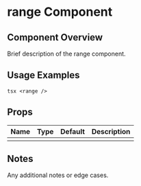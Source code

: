 # range Component

## Component Overview

Brief description of the range component.

## Usage Examples

`tsx
<range />
`

## Props

| Name | Type | Default | Description |
| ---- | ---- | ------- | ----------- |
|      |      |         |             |

## Notes

Any additional notes or edge cases.
